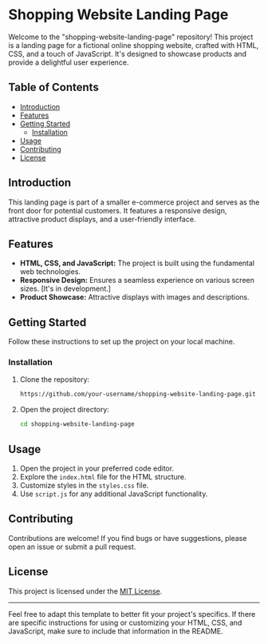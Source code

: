 # Shopping Website Landing Page

Welcome to the "shopping-website-landing-page" repository! This project is a landing page for a fictional online shopping website, crafted with HTML, CSS, and a touch of JavaScript. It's designed to showcase products and provide a delightful user experience.

## Table of Contents

- [Introduction](#introduction)
- [Features](#features)
- [Getting Started](#getting-started)
  - [Installation](#installation)
- [Usage](#usage)
- [Contributing](#contributing)
- [License](#license)

## Introduction

This landing page is part of a smaller e-commerce project and serves as the front door for potential customers. It features a responsive design, attractive product displays, and a user-friendly interface.

## Features

- **HTML, CSS, and JavaScript:** The project is built using the fundamental web technologies.
- **Responsive Design:** Ensures a seamless experience on various screen sizes. [It's in development.]
- **Product Showcase:** Attractive displays with images and descriptions.

## Getting Started

Follow these instructions to set up the project on your local machine.

### Installation

1. Clone the repository:

   ```bash
   https://github.com/your-username/shopping-website-landing-page.git
   ```

2. Open the project directory:

   ```bash
   cd shopping-website-landing-page
   ```

## Usage

1. Open the project in your preferred code editor.
2. Explore the `index.html` file for the HTML structure.
3. Customize styles in the `styles.css` file.
4. Use `script.js` for any additional JavaScript functionality.

## Contributing

Contributions are welcome! If you find bugs or have suggestions, please open an issue or submit a pull request.

## License

This project is licensed under the [MIT License](LICENSE.md).

---

Feel free to adapt this template to better fit your project's specifics. If there are specific instructions for using or customizing your HTML, CSS, and JavaScript, make sure to include that information in the README.
